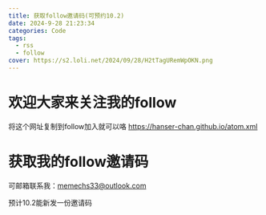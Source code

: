 ```yaml
---
title: 获取follow邀请码(可预约10.2)
date: 2024-9-28 21:23:34
categories: Code
tags: 
  - rss
  - follow
cover: https://s2.loli.net/2024/09/28/H2tTagURemWpOKN.png
---
```


# 欢迎大家来关注我的follow
将这个网址复制到follow加入就可以咯
https://hanser-chan.github.io/atom.xml


# 获取我的follow邀请码

可邮箱联系我：memechs33@outlook.com

预计10.2能新发一份邀请码